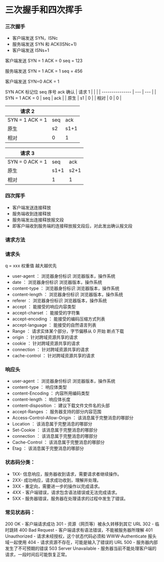 # 三次握手和四次挥手

### 三次握手

- 客户端发送 SYN，ISNc
- 服务端发送 SYN 和 ACK(ISNc+1)
- 客户端发送 ISNs+1

客户端发送 SYN = 1 ACK = 0 seq = 123

服务端发送 SYN = 1 ACK = 1 seq = 456

客户端发送 SYN=0 ACK = 1

SYN ACK 标记位 seq 序号 ack 确认
| 请求 1 | | |
| --------------- | --- | --- |
| SYN = 1 ACK = 0 | seq | ack |
| 原生 | s1 | 0 |
| 相对 | 0 | 0 |

| 请求 2          |     |      |
| --------------- | --- | ---- |
| SYN = 1 ACK = 1 | seq | ack  |
| 原生            | s2  | s1+1 |
| 相对            | 0   | 1    |

| 请求 3          |      |      |
| --------------- | ---- | ---- |
| SYN = 0 ACK = 1 | seq  | ack  |
| 原生            | s1+1 | s2+1 |
| 相对            | 1    | 1    |

### 四次挥手

- 客户端发送连接释放
- 服务端收到连接释放
- 服务端发出连接释放报文段
- 即客户端收到服务端的连接释放报文段后，对此发出确认报文段

### 请求方法

### 请求头

q = xxx 权重值 越大越优先

- user-agent ： 浏览器身份标识 浏览器版本，操作系统
- date ： 浏览器身份标识 浏览器版本，操作系统
- content-type ： 浏览器身份标识 浏览器版本，操作系统
- content-length ： 浏览器身份标识 浏览器版本，操作系统
- referer ： 浏览器身份标识 浏览器版本，操作系统
- accept ： 能接受的响应内容类型
- accept-charset ： 能接受的字符集
- accept-encoding ： 能接受的编码压缩方式列表
- accept-language ： 能接受的自然语言列表
- Range ： 请求实体某个部分，字节偏移从 0 开始 断点下载
- origin ： 针对跨域资源共享的请求
- cookie ： 针对跨域资源共享的请求
- connection ： 针对跨域资源共享的请求
- cache-control ： 针对跨域资源共享的请求

### 响应头

- user-agent ： 浏览器身份标识 浏览器版本，操作系统
- content-type ： 响应体类型
- content-Encoding ： 内容所用编码类型
- content-length ： 响应体长度
- content-disposition ： 建议下载文件文件名的头部
- accept-Ranges ： 服务器支持的部分内容范围
- Access-Control-Allow-Origin ： 该消息属于完整消息的哪部分
- Location ： 该消息属于完整消息的哪部分
- Set-Cookie ： 该消息属于完整消息的哪部分
- connection ： 该消息属于完整消息的哪部分
- Cache-Control ： 该消息属于完整消息的哪部分
- Etag ： 该消息属于完整消息的哪部分

### 状态码分类：

- 1XX- 信息响应，服务器收到请求，需要请求者继续操作。
- 2XX- 成功响应，请求成功收到，理解并处理。
- 3XX - 重定向，需要进一步的操作以完成请求。
- 4XX - 客户端错误，请求包含语法错误或无法完成请求。
- 5XX - 服务器错误，服务器在处理请求的过程中发生了错误。

### 常见状态码：

200 OK - 客户端请求成功
301 - 资源（网页等）被永久转移到其它 URL
302 - 临时跳转
400 Bad Request - 客户端请求有语法错误，不能被服务器所理解
401 Unauthorized - 请求未经授权，这个状态代码必须和 WWW-Authenticate 报头域一起使用
404 - 请求资源不存在，可能是输入了错误的 URL
500 - 服务器内部发生了不可预期的错误
503 Server Unavailable - 服务器当前不能处理客户端的请求，一段时间后可能恢复正常。
